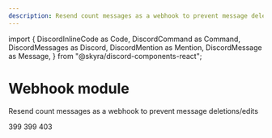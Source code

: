 ```yaml
---
description: Resend count messages as a webhook to prevent message deletions/edits
---
```


import {
  DiscordInlineCode as Code,
  DiscordCommand as Command,
  DiscordMessages as Discord,
  DiscordMention as Mention,
  DiscordMessage as Message,
} from "@skyra/discord-components-react";


# Webhook module

Resend count messages as a webhook to prevent message deletions/edits

<Discord>
  <Message>399</Message>
  <Message>399</Message>
  <Message>403</Message>
</Discord>
